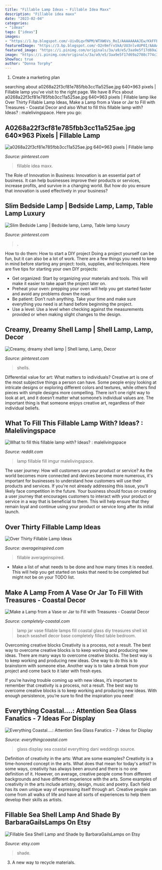 ```yaml
---
title: "Fillable Lamp Ideas ~ Fillable Idea Maxx"
description: "Fillable idea maxx"
date: "2023-02-04"
categories:
- "ideas"
tags: ["ideas"]
images:
- "https://1.bp.blogspot.com/-UivDLqvfNPM/WTXW6Vs_RoI/AAAAAAAAJEw/KkFFEh2JwCEo-fedc7-iuufa8FLHLUGJgCLcB/s1600/8a88a155149d89e8eab11114cee955ff.jpg"
featuredImage: "https://3.bp.blogspot.com/-O2n9mfrxSkA/UU3nlv4UP0I/AAAAAAAA2uQ/W--27BjJPpU/shell-lamp-idea.jpg"
featured_image: "https://i.pinimg.com/originals/3a/a9/e5/3aa9e5f17d69a2708c774c34d0afa0d8.jpg"
image: "https://i.pinimg.com/originals/3a/a9/e5/3aa9e5f17d69a2708c774c34d0afa0d8.jpg"
ShowToc: true
author: "Donna Torphy"
---
```



1. Create a marketing plan 

	

		
searching about a0268a22f3cf81e785fbb3cc11a525ae.jpg 640×963 pixels | Fillable lamp you've visit to the right page. We have 8 Pics about a0268a22f3cf81e785fbb3cc11a525ae.jpg 640×963 pixels | Fillable lamp like Over Thirty Fillable Lamp Ideas, Make a Lamp from a Vase or Jar to Fill with Treasures - Coastal Decor and also What to fill this fillable lamp with? Ideas? : malelivingspace. Here you go:
		
    
## A0268a22f3cf81e785fbb3cc11a525ae.jpg 640×963 Pixels | Fillable Lamp

<img loading=lazy src="https://i.pinimg.com/originals/31/cb/cc/31cbcc49b422fb6108d21c95b3a0ab2f.jpg" onerror="this.onerror=null;this.src='https://tse3.mm.bing.net/th?id=OIP.eXKBQ0hxJIDokd9umKDRrAHaLJ&amp;pid=15.1';" alt="a0268a22f3cf81e785fbb3cc11a525ae.jpg 640×963 pixels | Fillable lamp">

_Source: pinterest.com_

>fillable idea maxx. 

	

The Role of Innovation in Business:
Innovation is an essential part of business. It can help businesses improve their products or services, increase profits, and survive in a changing world. But how do you ensure that innovation is used effectively in your business?

    
## Slim Bedside Lamp | Bedside Lamp, Lamp, Table Lamp Luxury

<img loading=lazy src="https://i.pinimg.com/736x/1f/46/a0/1f46a097de2ff424d2021c951502d0a9.jpg" onerror="this.onerror=null;this.src='https://tse2.mm.bing.net/th?id=OIP.EOmRtbzDl64YOls45h2BGAHaJ4&amp;pid=15.1';" alt="Slim Bedside Lamp | Bedside lamp, Lamp, Table lamp luxury">

_Source: pinterest.com_

>. 

	

How to do them: How to start a DIY project
Doing a project yourself can be fun, but it can also be a lot of work. There are a few things you need to keep in mind before starting any project: tools, supplies, and techniques. Here are five tips for starting your own DIY projects: 
- Get organized: Start by organizing your materials and tools. This will make it easier to take apart the project later on. 
- Preheat your oven: prepping your oven will help you get started faster and avoid any problems down the road. 
- Be patient: Don’t rush anything. Take your time and make sure everything you need is at hand before beginning the project. 
- Use a level: Use a level when checking against the measurements provided or when making slight changes to the design.

    
## Creamy, Dreamy Shell Lamp | Shell Lamp, Lamp, Decor

<img loading=lazy src="https://i.pinimg.com/originals/3a/a9/e5/3aa9e5f17d69a2708c774c34d0afa0d8.jpg" onerror="this.onerror=null;this.src='https://tse1.mm.bing.net/th?id=OIP.sAL2evpaH3oeZ0rxmcSY1AHaJ4&amp;pid=15.1';" alt="Creamy, dreamy shell lamp | Shell lamp, Lamp, Decor">

_Source: pinterest.com_

>shells. 

	

Differential value for art: What matters to individuals?
Creative art is one of the most subjective things a person can have. Some people enjoy looking at intricate designs or exploring different colors and textures, while others find pieces with simple designs more compelling. There isn’t one right way to look at art, and it doesn’t matter what someone’s individual values are. The important thing is that someone enjoys creative art, regardless of their individual beliefs.

    
## What To Fill This Fillable Lamp With? Ideas? : Malelivingspace

<img loading=lazy src="https://external-preview.redd.it/4iLEsDUsBHZ97WBF3SBQx_C9D9As5BllCuJA6yzcE1s.jpg?auto=webp&amp;s=e4a96b60bebb5d134fbd5c5f5d62b3f57ae4c999" onerror="this.onerror=null;this.src='https://tse2.mm.bing.net/th?id=OIP.cq4JaXzPHc6wWw8Trsye_wHaJ4&amp;pid=15.1';" alt="What to fill this fillable lamp with? Ideas? : malelivingspace">

_Source: reddit.com_

>lamp fillable fill imgur malelivingspace. 

	

The user journey: How will customers use your product or service?
As the world becomes more connected and devices become more numerous, it's important for businesses to understand how customers will use their products and services. If you're not already addressing this issue, you'll likely face competition in the future.
Your business should focus on creating a user journey that encourages customers to interact with your product or service in a way that is beneficial to them. This will help ensure that they remain loyal and continue using your product or service long after its initial launch.

    
## Over Thirty Fillable Lamp Ideas

<img loading=lazy src="https://averageinspired.com/wp-content/uploads/2015/07/Fillable-Airplane-Lamp-vertical.jpg" onerror="this.onerror=null;this.src='https://tse2.mm.bing.net/th?id=OIP.3n6GldpOb9ZhL4JNpQvDDwHaLx&amp;pid=15.1';" alt="Over Thirty Fillable Lamp Ideas">

_Source: averageinspired.com_

>fillable averageinspired. 

	

- Make a list of what needs to be done and how many times it is needed. This will help you get started on tasks that need to be completed but might not be on your TODO list.

    
## Make A Lamp From A Vase Or Jar To Fill With Treasures - Coastal Decor

<img loading=lazy src="https://3.bp.blogspot.com/-O2n9mfrxSkA/UU3nlv4UP0I/AAAAAAAA2uQ/W--27BjJPpU/shell-lamp-idea.jpg" onerror="this.onerror=null;this.src='https://tse3.mm.bing.net/th?id=OIP.mrdQrnzMWtNNLrZDsIIZaQHaK3&amp;pid=15.1';" alt="Make a Lamp from a Vase or Jar to Fill with Treasures - Coastal Decor">

_Source: completely-coastal.com_

>lamp jar vase fillable lamps fill coastal glass diy treasures shell kit beach seashell decor base completely filled table bedroom. 

	

Overcoming creative blocks
Creativity is a process, not a result. The best way to overcome creative blocks is to keep working and producing new ideas.
There are many ways to overcome creative blocks. The best way is to keep working and producing new ideas. One way to do this is to brainstorm with someone else. Another way is to take a break from your project and come back to it later with fresh eyes.

If you’re having trouble coming up with new ideas, it’s important to remember that creativity is a process, not a result. The best way to overcome creative blocks is to keep working and producing new ideas. With enough persistence, you’re sure to find the inspiration you need!

    
## Everything Coastal....: Attention Sea Glass Fanatics - 7 Ideas For Display

<img loading=lazy src="https://1.bp.blogspot.com/-UivDLqvfNPM/WTXW6Vs_RoI/AAAAAAAAJEw/KkFFEh2JwCEo-fedc7-iuufa8FLHLUGJgCLcB/s1600/8a88a155149d89e8eab11114cee955ff.jpg" onerror="this.onerror=null;this.src='https://tse3.mm.bing.net/th?id=OIP.I0RNo5TwvFhaAPtidfo0CgAAAA&amp;pid=15.1';" alt="Everything Coastal....: Attention Sea Glass Fanatics - 7 ideas for Display">

_Source: everythingcoastal.com_

>glass display sea coastal everything dani weddings source. 

	

Definition of creativity in the arts: What are some examples?
Creativity is a time-honored concept in the arts. What does that mean for today's artist? In some ways, creativity has always been around and there is no one definition of it. However, on average, creative people come from different backgrounds and have different experience with the arts. 
Some examples of creativity in the arts include artistry, design, music and poetry. Each field has its own unique way of expressing itself through art. Creative people can come from all walks of life and have all sorts of experiences to help them develop their skills as artists.

    
## Fillable Sea Shell Lamp And Shade By BarbaraGailsLamps On Etsy

<img loading=lazy src="https://img0.etsystatic.com/010/0/5268757/il_fullxfull.422774722_6kj0.jpg" onerror="this.onerror=null;this.src='https://tse1.mm.bing.net/th?id=OIP.aXzirPee2LWOWqgcmPjNBgHaJ4&amp;pid=15.1';" alt="Fillable Sea Shell Lamp and Shade by BarbaraGailsLamps on Etsy">

_Source: etsy.com_

>shade. 

	

3. A new way to recycle materials.

